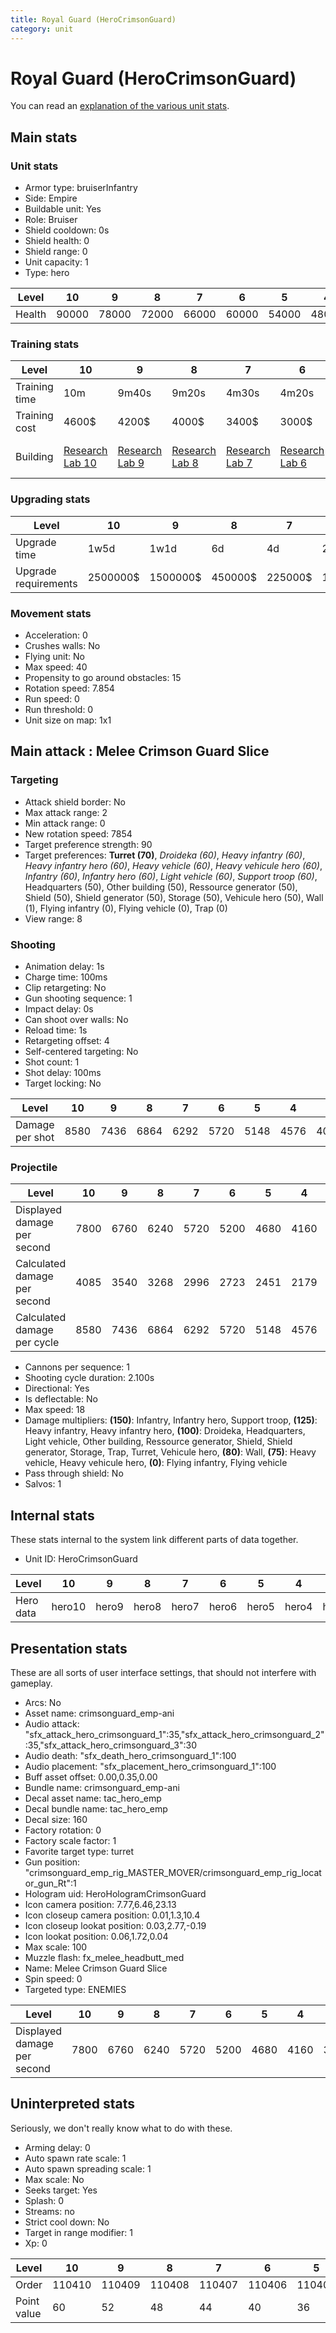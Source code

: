 ```yaml
---
title: Royal Guard (HeroCrimsonGuard)
category: unit
---
```


# Royal Guard (HeroCrimsonGuard)

You can read an [explanation  of the various unit stats](unitexplained.md).

## Main stats

### Unit stats

  * Armor type: bruiserInfantry
  * Side: Empire
  * Buildable unit: Yes
  * Role: Bruiser
  * Shield cooldown: 0s
  * Shield health: 0
  * Shield range: 0
  * Unit capacity: 1
  * Type: hero

|Level |10   |9    |8    |7    |6    |5    |4    |3    |2    |1    |
|------|-----|-----|-----|-----|-----|-----|-----|-----|-----|-----|
|Health|90000|78000|72000|66000|60000|54000|48000|42000|36000|30000|


### Training stats

|Level        |10                                      |9                                      |8                                      |7                                      |6                                      |5                                      |4                                      |3                                      |2                                      |1                                           |
|-------------|----------------------------------------|---------------------------------------|---------------------------------------|---------------------------------------|---------------------------------------|---------------------------------------|---------------------------------------|---------------------------------------|---------------------------------------|--------------------------------------------|
|Training time|10m                                     |9m40s                                  |9m20s                                  |4m30s                                  |4m20s                                  |4m10s                                  |4m                                     |3m50s                                  |3m40s                                  |3m30s                                       |
|Training cost|4600$                                   |4200$                                  |4000$                                  |3400$                                  |3000$                                  |2600$                                  |2200$                                  |1800$                                  |1400$                                  |1000$                                       |
|Building     |[Research Lab 10](empireOffenseLab.html)|[Research Lab 9](empireOffenseLab.html)|[Research Lab 8](empireOffenseLab.html)|[Research Lab 7](empireOffenseLab.html)|[Research Lab 6](empireOffenseLab.html)|[Research Lab 5](empireOffenseLab.html)|[Research Lab 4](empireOffenseLab.html)|[Research Lab 3](empireOffenseLab.html)|[Research Lab 2](empireOffenseLab.html)|[Hero Command 4](empireTacticalCommand.html)|


### Upgrading stats

|Level               |10      |9       |8      |7      |6      |5     |4     |3     |2    |1    |
|--------------------|--------|--------|-------|-------|-------|------|------|------|-----|-----|
|Upgrade time        |1w5d    |1w1d    |6d     |4d     |2d12h  |20h   |7h    |2h30m |1h   |0s   |
|Upgrade requirements|2500000$|1500000$|450000$|225000$|135000$|50000$|20000$|10000$|5000$|3000$|


### Movement stats

  * Acceleration: 0
  * Crushes walls: No
  * Flying unit: No
  * Max speed: 40
  * Propensity to go around obstacles: 15
  * Rotation speed: 7.854
  * Run speed: 0
  * Run threshold: 0
  * Unit size on map: 1x1

## Main attack : Melee Crimson Guard Slice

### Targeting

  * Attack shield border: No
  * Max attack range: 2
  * Min attack range: 0
  * New rotation speed: 7854
  * Target preference strength: 90
  * Target preferences: **Turret (70)**, _Droideka (60)_, _Heavy infantry (60)_, _Heavy infantry hero (60)_, _Heavy vehicle (60)_, _Heavy vehicule hero (60)_, _Infantry (60)_, _Infantry hero (60)_, _Light vehicle (60)_, _Support troop (60)_, Headquarters (50), Other building (50), Ressource generator (50), Shield (50), Shield generator (50), Storage (50), Vehicule hero (50), Wall (1), Flying infantry (0), Flying vehicle (0), Trap (0)
  * View range: 8

### Shooting

  * Animation delay: 1s
  * Charge time: 100ms
  * Clip retargeting: No
  * Gun shooting sequence: 1
  * Impact delay: 0s
  * Can shoot over walls: No
  * Reload time: 1s
  * Retargeting offset: 4
  * Self-centered targeting: No
  * Shot count: 1
  * Shot delay: 100ms
  * Target locking: No

|Level          |10  |9   |8   |7   |6   |5   |4   |3   |2   |1   |
|---------------|----|----|----|----|----|----|----|----|----|----|
|Damage per shot|8580|7436|6864|6292|5720|5148|4576|4004|3432|2860|


### Projectile

|Level                       |10  |9   |8   |7   |6   |5   |4   |3   |2   |1   |
|----------------------------|----|----|----|----|----|----|----|----|----|----|
|Displayed damage per second |7800|6760|6240|5720|5200|4680|4160|3640|3120|2600|
|Calculated damage per second|4085|3540|3268|2996|2723|2451|2179|1906|1634|1361|
|Calculated damage per cycle |8580|7436|6864|6292|5720|5148|4576|4004|3432|2860|


  * Cannons per sequence: 1
  * Shooting cycle duration: 2.100s
  * Directional: Yes
  * Is deflectable: No
  * Max speed: 18
  * Damage multipliers: **(150)**: Infantry, Infantry hero, Support troop, **(125)**: Heavy infantry, Heavy infantry hero, **(100)**: Droideka, Headquarters, Light vehicle, Other building, Ressource generator, Shield, Shield generator, Storage, Trap, Turret, Vehicule hero, **(80)**: Wall, **(75)**: Heavy vehicle, Heavy vehicule hero, **(0)**: Flying infantry, Flying vehicle
  * Pass through shield: No
  * Salvos: 1

## Internal stats

These stats internal to the system link different parts of data together.

  * Unit ID: HeroCrimsonGuard

|Level    |10    |9    |8    |7    |6    |5    |4    |3    |2    |1    |
|---------|------|-----|-----|-----|-----|-----|-----|-----|-----|-----|
|Hero data|hero10|hero9|hero8|hero7|hero6|hero5|hero4|hero3|hero2|hero1|


## Presentation stats

These are all sorts of user interface settings, that should not interfere with gameplay.

  * Arcs: No
  * Asset name: crimsonguard_emp-ani
  * Audio attack: "sfx_attack_hero_crimsonguard_1":35,"sfx_attack_hero_crimsonguard_2":35,"sfx_attack_hero_crimsonguard_3":30
  * Audio death: "sfx_death_hero_crimsonguard_1":100
  * Audio placement: "sfx_placement_hero_crimsonguard_1":100
  * Buff asset offset: 0.00,0.35,0.00
  * Bundle name: crimsonguard_emp-ani
  * Decal asset name: tac_hero_emp
  * Decal bundle name: tac_hero_emp
  * Decal size: 160
  * Factory rotation: 0
  * Factory scale factor: 1
  * Favorite target type: turret
  * Gun position: "crimsonguard_emp_rig_MASTER_MOVER/crimsonguard_emp_rig_locator_gun_Rt":1
  * Hologram uid: HeroHologramCrimsonGuard
  * Icon camera position: 7.77,6.46,23.13
  * Icon closeup camera position: 0.01,1.3,10.4
  * Icon closeup lookat position: 0.03,2.77,-0.19
  * Icon lookat position: 0.06,1.72,0.04
  * Max scale: 100
  * Muzzle flash: fx_melee_headbutt_med
  * Name: Melee Crimson Guard Slice
  * Spin speed: 0
  * Targeted type: ENEMIES

|Level                      |10  |9   |8   |7   |6   |5   |4   |3   |2   |1   |
|---------------------------|----|----|----|----|----|----|----|----|----|----|
|Displayed damage per second|7800|6760|6240|5720|5200|4680|4160|3640|3120|2600|


## Uninterpreted stats

Seriously, we don't really know what to do with these.

  * Arming delay: 0
  * Auto spawn rate scale: 1
  * Auto spawn spreading scale: 1
  * Max scale: No
  * Seeks target: Yes
  * Splash: 0
  * Streams: no
  * Strict cool down: No
  * Target in range modifier: 1
  * Xp: 0

|Level      |10    |9     |8     |7     |6     |5     |4     |3     |2     |1     |
|-----------|------|------|------|------|------|------|------|------|------|------|
|Order      |110410|110409|110408|110407|110406|110405|110404|110403|110402|110401|
|Point value|60    |52    |48    |44    |40    |36    |32    |28    |24    |20    |


